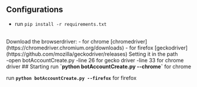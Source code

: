## Configurations
  - run `pip install -r requirements.txt`
<br>
Download the browserdriver:
 - for chrome [chromedriver](https://chromedriver.chromium.org/downloads) 
 - for firefox [geckodriver](https://github.com/mozilla/geckodriver/releases)
Setting it in the path<br>
  -open botAccountCreate.py
    -line 26 for gecko driver
    -line 33 for chrome driver
## Starting 
run <strong>`python botAccountCreate.py --chrome`</strong> for chrome

run <strong>`python botAccountCreate.py --firefox`</strong> for firefox 
